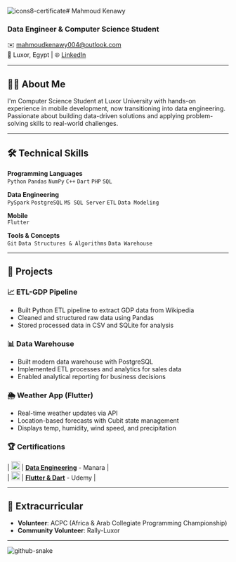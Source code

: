 ![icons8-certificate](https://github.com/user-attachments/assets/c554b190-703b-4d83-a6a9-ef1b5dc6cd6c)# Mahmoud Kenawy  
### Data Engineer & Computer Science Student  

✉️ mahmoudkenawy004@outlook.com  
📍 Luxor, Egypt | 🌐 [LinkedIn](https://www.linkedin.com/in/mahmoud-kenawy-2b8044203/)  

---

## 👨‍💻 About Me  
I'm Computer Science Student at Luxor University with hands-on experience in mobile development, now transitioning into data engineering. Passionate about building data-driven solutions and applying problem-solving skills to real-world challenges.   

---

## 🛠 Technical Skills  

**Programming Languages**  
`Python` `Pandas` `NumPy` `C++` `Dart` `PHP` `SQL`  

**Data Engineering**  
`PySpark` `PostgreSQL` `MS SQL Server` `ETL` `Data Modeling`  

**Mobile**  
`Flutter`  

**Tools & Concepts**  
`Git` `Data Structures & Algorithms` `Data Warehouse` 

---

## 🚀 Projects  

### 📈 ETL-GDP Pipeline  
- Built Python ETL pipeline to extract GDP data from Wikipedia  
- Cleaned and structured raw data using Pandas  
- Stored processed data in CSV and SQLite for analysis  

### 📊 Data Warehouse  
- Built modern data warehouse with PostgreSQL  
- Implemented ETL processes and analytics for sales data  
- Enabled analytical reporting for business decisions  

### 🌦️ Weather App (Flutter)  
- Real-time weather updates via API  
- Location-based forecasts with Cubit state management  
- Displays temp, humidity, wind speed, and precipitation  



### 🏆 Certifications  
| <img src="https://img.icons8.com/color/48/000000/data-configuration.png" width=20> | **[Data Engineering](https://manara.tech/)** - Manara |  
| <img src="https://img.icons8.com/color/48/000000/flutter.png" width=20> | **[Flutter & Dart](https://www.udemy.com/)** - Udemy |  

---

## 🌟 Extracurricular  
- **Volunteer**: ACPC (Africa & Arab Collegiate Programming Championship)  
- **Community Volunteer**: Rally-Luxor  

---
<picture>
  <source media="(prefers-color-scheme: dark)" srcset="https://raw.githubusercontent.com/tobiasmeyhoefer/tobiasmeyhoefer/output/github-snake-dark.svg" />
  <source media="(prefers-color-scheme: light)" srcset="https://raw.githubusercontent.com/tobiasmeyhoefer/tobiasmeyhoefer/output/github-snake.svg" />
  <img alt="github-snake" src="https://raw.githubusercontent.com/tobiasmeyhoefer/tobiasmeyhoefer/output/github-snake.svg" />
</picture>
